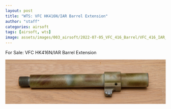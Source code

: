 ```yaml
---
layout: post
title: "WTS: VFC HK416N/IAR Barrel Extension"
author: "staff"
categories: airsoft
tags: [airsoft, wts]
image: assets/images/003_airsoft/2022-07-05_VFC_416_Barrel/VFC_416_IAR_Barrel.jpg
---
```


For Sale: VFC HK416N/IAR Barrel Extension

<div class="image-thumbnail">
	<a href="/assets/images/003_airsoft/2022-07-05_VFC_416_Barrel/VFC_416_IAR_Barrel.jpg">
		<img src="/assets/images/003_airsoft/2022-07-05_VFC_416_Barrel/VFC_416_IAR_Barrel.jpg" width="640"/>
	</a>
</div>